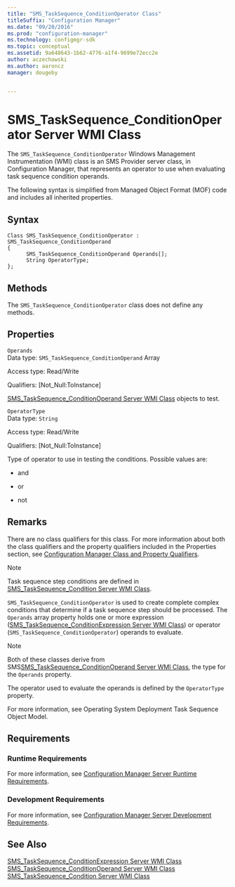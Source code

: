 ```yaml
---
title: "SMS_TaskSequence_ConditionOperator Class"
titleSuffix: "Configuration Manager"
ms.date: "09/20/2016"
ms.prod: "configuration-manager"
ms.technology: configmgr-sdk
ms.topic: conceptual
ms.assetid: 9a648643-1b62-4776-a1f4-9699e72ecc2e
author: aczechowski
ms.author: aaroncz
manager: dougeby


---
```

# SMS_TaskSequence_ConditionOperator Server WMI Class
The `SMS_TaskSequence_ConditionOperator` Windows Management Instrumentation (WMI) class is an SMS Provider server class, in Configuration Manager, that represents an operator to use when evaluating task sequence condition operands.  

 The following syntax is simplified from Managed Object Format (MOF) code and includes all inherited properties.  

## Syntax  

```  
Class SMS_TaskSequence_ConditionOperator : SMS_TaskSequence_ConditionOperand  
{  
      SMS_TaskSequence_ConditionOperand Operands[];  
      String OperatorType;  
};  
```  

## Methods  
 The `SMS_TaskSequence_ConditionOperator` class does not define any methods.  

## Properties  
 `Operands`  
 Data type: `SMS_TaskSequence_ConditionOperand` Array  

 Access type: Read/Write  

 Qualifiers: [Not_Null:ToInstance]  

 [SMS_TaskSequence_ConditionOperand Server WMI Class](../../../develop/reference/osd/sms_tasksequence_conditionoperand-server-wmi-class.md) objects to test.  

 `OperatorType`  
 Data type: `String`  

 Access type: Read/Write  

 Qualifiers: [Not_Null:ToInstance]  

 Type of operator to use in testing the conditions. Possible values are:  

-   and  

-   or  

-   not  

## Remarks  
 There are no class qualifiers for this class. For more information about both the class qualifiers and the property qualifiers included in the Properties section, see [Configuration Manager Class and Property Qualifiers](../../../develop/reference/misc/class-and-property-qualifiers.md).  

> [!NOTE]
>  Task sequence step conditions are defined in [SMS_TaskSequence_Condition Server WMI Class](../../../develop/reference/osd/sms_tasksequence_condition-server-wmi-class.md).  

 `SMS_TaskSequence_ConditionOperator` is used to create complete complex conditions that determine if a task sequence step should be processed. The `Operands` array property holds one or more expression ([SMS_TaskSequence_ConditionExpression Server WMI Class](../../../develop/reference/osd/sms_tasksequence_conditionexpression-server-wmi-class.md)) or operator (`SMS_TaskSequence_ConditionOperator`) operands to evaluate.  

> [!NOTE]
>  Both of these classes derive from SMS[SMS_TaskSequence_ConditionOperand Server WMI Class](../../../develop/reference/osd/sms_tasksequence_conditionoperand-server-wmi-class.md), the type for the  `Operands` property.  

 The operator used to evaluate the operands is defined by the `OperatorType` property.  

 For more information, see Operating System Deployment Task Sequence Object Model.  

## Requirements  

### Runtime Requirements  
 For more information, see [Configuration Manager Server Runtime Requirements](../../../develop/core/reqs/server-runtime-requirements.md).  

### Development Requirements  
 For more information, see [Configuration Manager Server Development Requirements](../../../develop/core/reqs/server-development-requirements.md).  

## See Also  
 [SMS_TaskSequence_ConditionExpression Server WMI Class](../../../develop/reference/osd/sms_tasksequence_conditionexpression-server-wmi-class.md)   
 [SMS_TaskSequence_ConditionOperand Server WMI Class](../../../develop/reference/osd/sms_tasksequence_conditionoperand-server-wmi-class.md)   
 [SMS_TaskSequence_Condition Server WMI Class](../../../develop/reference/osd/sms_tasksequence_condition-server-wmi-class.md)
